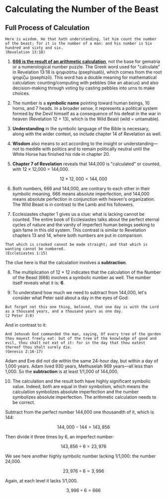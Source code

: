 # Calculating the Number of the Beast
## Full Process of Calculation

````bible
Here is wisdom. He that hath understanding, let him count the number of the beast; for it is the number of a man: and his number is Six hundred and sixty and six.
(Revelation 13:18)
````

1) **[666 is the result of an arithmetic calculation](calculate_the_number_of_the_wild_beast.py)**, not the base for gematria or a numerological number puzzle. The Greek word used for "calculate" in Revelation 13:18 is ψηφισάτω (psephisatō), which comes from the root ψηφίζω (psephizō). This word has a double meaning for mathematical calculation: counting/computing with pebbles (like an abacus) and also decision-making through voting by casting pebbles into urns to make choices.

2) The number is a **symbolic name** pointing toward human beings, 10 horns, and 7 heads. In a broader sense, it represents a political system formed by the Devil himself as a consequence of his defeat in the war in heaven (Revelation 12 + 13), which is the Wild Beast (wild = untamable).

3) **Understanding** in the symbolic language of the Bible is necessary, along with the wider context, so include chapter 14 of Revelation as well.

4) **Wisdom** also means to act according to the insight or understanding—not to meddle with politics and to remain politically neutral until the White Horse has finished his ride in chapter 20.

5) **Chapter 7 of Revelation** reveals that 144,000 is "calculated" or counted, with 12 × 12,000 = 144,000.

````math
12 × 12,000 = 144,000
````

6) Both numbers, 666 and 144,000, are contrary to each other in their symbolic meaning. 666 means absolute imperfection, and 144,000 means absolute perfection in conjunction with heaven's organization. The Wild Beast is in contrast to the Lamb and his followers.

7) Ecclesiastes chapter 1 gives us a clue: what is lacking cannot be counted. The entire book of Ecclesiastes talks about the perfect eternal cycles of nature and the vanity of imperfect human beings seeking to gain fame in this old system. This contrast is similar to Revelation chapters 13 and 14, where both numbers are put in comparison.

````bible
That which is crooked cannot be made straight; and that which is wanting cannot be numbered.
(Ecclesiastes 1:15)
````

The clue here is that the calculation involves a **subtraction**.

8) The multiplication of 12 × 12 indicates that the calculation of the Number of the Beast (666) involves a symbolic number as well. The number itself reveals what it is: **6**.

9) To understand how much we need to subtract from 144,000, let's consider what Peter said about a day in the eyes of God:

````bible
But forget not this one thing, beloved, that one day is with the Lord as a thousand years, and a thousand years as one day.
(2 Peter 3:8)
````

And in contrast to it:

````bible
And Jehovah God commanded the man, saying, Of every tree of the garden thou mayest freely eat: but of the tree of the knowledge of good and evil, thou shalt not eat of it: for in the day that thou eatest thereof thou shalt surely die.
(Genesis 2:16-17)
````

Adam and Eve did not die within the same 24-hour day, but within a day of 1,000 years. Adam lived 930 years, Methuselah 969 years—all less than 1,000. So the **subtraction** is at least 1/1,000 of 144,000.

10) The calculation and the result both have highly significant symbolic value. Indeed, both are equal in their symbolism, which means the calculation symbolizes absolute imperfection and the number symbolizes absolute imperfection. The arithmetic calculation needs to be correct.

Subtract from the perfect number 144,000 one thousandth of it, which is 144:

````math
144,000 - 144 = 143,856
````

Then divide it three times by 6, an imperfect number:

````math
143,856 ÷ 6 = 23,976
````

We see here another highly symbolic number lacking 1/1,000: the number 24,000.

````math
23,976 ÷ 6 = 3,996
````

Again, at each level it lacks 1/1,000.

````math
3,996 ÷ 6 = 666
````
